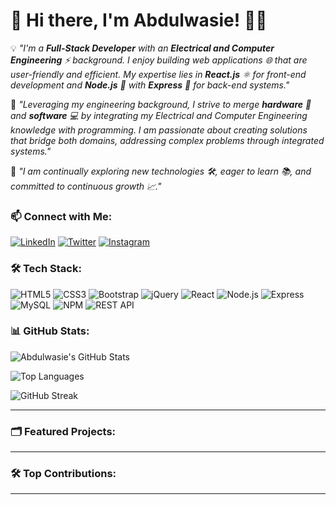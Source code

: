 # 👋 Hi there, I'm Abdulwasie! 👨‍💻

💡 *"I'm a **Full-Stack Developer** with an **Electrical and Computer Engineering** ⚡ background. I enjoy building web applications 🌐 that are user-friendly and efficient. My expertise lies in **React.js** ⚛️ for front-end development and **Node.js** 🌳 with **Express** 🚀 for back-end systems."*

🔗 *"Leveraging my engineering background, I strive to merge **hardware** 💾 and **software** 💻 by integrating my Electrical and Computer Engineering knowledge with programming. I am passionate about creating solutions that bridge both domains, addressing complex problems through integrated systems."*

🚀 *"I am continually exploring new technologies 🛠️, eager to learn 📚, and committed to continuous growth 📈."*

### 📫 Connect with Me:
[![LinkedIn](https://img.shields.io/badge/LinkedIn-blue?style=for-the-badge&logo=linkedin)](https://www.linkedin.com/in/abdulwasie-bahredin-629727266/)
[![Twitter](https://img.shields.io/badge/Twitter-1DA1F2?style=for-the-badge&logo=twitter&logoColor=white)](https://twitter.com/YOUR-LINK)
[![Instagram](https://img.shields.io/badge/Instagram-E4405F?style=for-the-badge&logo=instagram&logoColor=white)](https://www.instagram.com/_abdulwasie/)

### 🛠️ Tech Stack:

![HTML5](https://img.shields.io/badge/HTML5-E34F26?style=for-the-badge&logo=html5&logoColor=white)
![CSS3](https://img.shields.io/badge/CSS3-1572B6?style=for-the-badge&logo=css3&logoColor=white)
![Bootstrap](https://img.shields.io/badge/Bootstrap-563D7C?style=for-the-badge&logo=bootstrap&logoColor=white)
![jQuery](https://img.shields.io/badge/jQuery-0769AD?style=for-the-badge&logo=jquery&logoColor=white)
![React](https://img.shields.io/badge/React-20232A?style=for-the-badge&logo=react&logoColor=61DAFB)
![Node.js](https://img.shields.io/badge/Node.js-339933?style=for-the-badge&logo=nodedotjs&logoColor=white)
![Express](https://img.shields.io/badge/Express.js-000000?style=for-the-badge&logo=express&logoColor=white)
![MySQL](https://img.shields.io/badge/MySQL-005C84?style=for-the-badge&logo=mysql&logoColor=white)
![NPM](https://img.shields.io/badge/NPM-CB3837?style=for-the-badge&logo=npm&logoColor=white)
![REST API](https://img.shields.io/badge/REST%20API-FF6F00?style=for-the-badge&logo=api&logoColor=white)

### 📊 GitHub Stats:

![Abdulwasie's GitHub Stats](https://github-readme-stats.vercel.app/api?username=Abdulwasiee&show_icons=true&theme=radical)

![Top Languages](https://github-readme-stats.vercel.app/api/top-langs/?username=Abdulwasiee&layout=compact&theme=radical)

![GitHub Streak](https://streak-stats.demolab.com/?user=Abdulwasiee&theme=radical)

---

### 🗂️ Featured Projects:

<!-- Featured Projects will be automatically updated by the GitHub Action -->

---

### 🛠️ Top Contributions:

<!-- Top Contributions will be automatically updated by the GitHub Action -->

---

